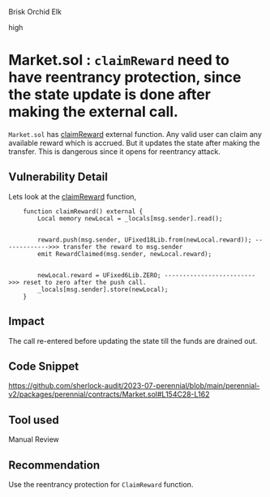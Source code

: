 Brisk Orchid Elk

high

# Market.sol : `claimReward` need to have reentrancy protection, since the state update is done after making the external call.

`Market.sol` has [claimReward](https://github.com/sherlock-audit/2023-07-perennial/blob/main/perennial-v2/packages/perennial/contracts/Market.sol#L154C28-L154C37) external function. Any valid user can  claim any available reward which is accrued.
But it updates the state after making the transfer. This is dangerous since it opens for reentrancy attack.

## Vulnerability Detail

Lets look at the [claimReward](https://github.com/sherlock-audit/2023-07-perennial/blob/main/perennial-v2/packages/perennial/contracts/Market.sol#L154C28-L154C37) function,

```solidity
    function claimReward() external {
        Local memory newLocal = _locals[msg.sender].read();


        reward.push(msg.sender, UFixed18Lib.from(newLocal.reward)); ------------->>> transfer the reward to msg.sender
        emit RewardClaimed(msg.sender, newLocal.reward);


        newLocal.reward = UFixed6Lib.ZERO; ------------------------->>> reset to zero after the push call.
        _locals[msg.sender].store(newLocal);
    }
```
## Impact

The call re-entered before updating the state till the funds are drained out.

## Code Snippet

https://github.com/sherlock-audit/2023-07-perennial/blob/main/perennial-v2/packages/perennial/contracts/Market.sol#L154C28-L162

## Tool used

Manual Review

## Recommendation

Use the reentrancy protection for `ClaimReward` function.